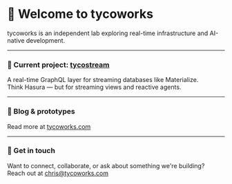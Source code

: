 # 👋 Welcome to tycoworks

tycoworks is an independent lab exploring real-time infrastructure and AI-native development.

---

### 🚀 Current project: [tycostream](https://github.com/tycoworks/tycostream)

A real-time GraphQL layer for streaming databases like Materialize.  
Think Hasura — but for streaming views and reactive agents.

---

### 📝 Blog & prototypes

Read more at [tycoworks.com](https://www.tycoworks.com)

---

### 💬 Get in touch

Want to connect, collaborate, or ask about something we're building?  
Reach out at [chris@tycoworks.com](mailto:chris@tycoworks.com)
